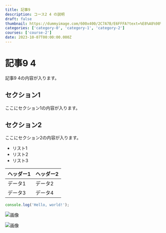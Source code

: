 ```yaml
---
title: 記事9
description: コース2 4 の説明
draft: false
thumbnail: https://dummyimage.com/600x400/2C7A7B/E6FFFA?text=%E8%A8%98%E4%BA%8B9
categories: ['category-0', 'category-1', 'category-2']
courses: ['course-2']
date: 2023-10-07T00:00:00.000Z
---
```


# 記事9 4

記事9 4の内容が入ります。

## セクション1
ここにセクション1の内容が入ります。

## セクション2
ここにセクション2の内容が入ります。

- リスト1
- リスト2
- リスト3

| ヘッダー1 | ヘッダー2 |
| --------- | --------- |
| データ1   | データ2   |
| データ3   | データ4   |

```javascript
console.log('Hello, world!');
```


![画像](https://dummyimage.com/320x180/2D3748/F5F7FA?text=%E8%A8%98%E4%BA%8B9+4)

![画像](https://dummyimage.com/640x360/1A202C/EDF2F7?text=%E8%A8%98%E4%BA%8B9+4)